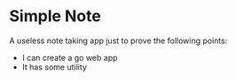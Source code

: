 # Simple Note

A useless note taking app just to prove the following points:

- I can create a go web app
- It has some utility